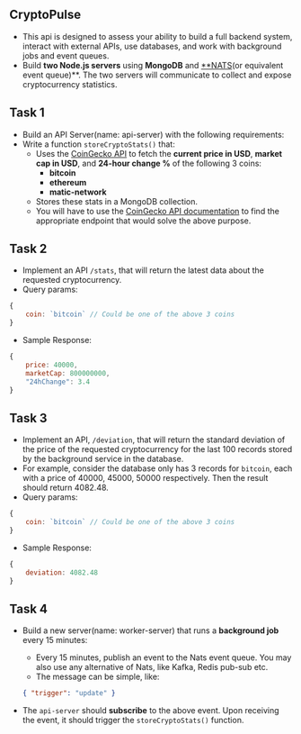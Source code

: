 ## CryptoPulse

- This api is designed to assess your ability to build a full backend system, interact with external APIs, use databases, and work with background jobs and event queues.
- Build **two Node.js servers** using **MongoDB** and [**NATS](https://nats.io/)(or equivalent event queue)**. The two servers will communicate to collect and expose cryptocurrency statistics.

## Task 1

- Build an API Server(name: api-server) with the following requirements:
- Write a function `storeCryptoStats()` that:
    - Uses the [CoinGecko API](https://docs.coingecko.com/v3.0.1/reference/introduction) to fetch the **current price in USD**, **market cap in USD**, and **24-hour change %** of the following 3 coins:
        - **bitcoin**
        - **ethereum**
        - **matic-network**
    - Stores these stats in a MongoDB collection.
    - You will have to use the [CoinGecko API documentation](https://docs.coingecko.com/v3.0.1/reference/introduction) to find the appropriate endpoint that would solve the above purpose.

## Task 2

- Implement an API `/stats`, that will return the latest data about the requested cryptocurrency.
- Query params:

```jsx
{
	coin: `bitcoin` // Could be one of the above 3 coins
}
```

- Sample Response:

```jsx
{
	price: 40000,
	marketCap: 800000000,
	"24hChange": 3.4
}
```

## Task 3

- Implement an API, `/deviation`, that will return the standard deviation of the price of the requested cryptocurrency for the last 100 records stored by the background service in the database.
- For example, consider the database only has 3 records for `bitcoin`, each with a price of 40000, 45000, 50000 respectively. Then the result should return 4082.48.
- Query params:

```jsx
{
	coin: `bitcoin` // Could be one of the above 3 coins
}
```

- Sample Response:

```jsx
{
	deviation: 4082.48
}
```

## Task 4

- Build a new server(name: worker-server) that runs a **background job** every 15 minutes:
    - Every 15 minutes, publish an event to the Nats event queue. You may also use any alternative of Nats, like Kafka, Redis pub-sub etc.
    - The message can be simple, like:
    
    ```json
    { "trigger": "update" }
    ```
    
- The `api-server` should **subscribe** to the above event. Upon receiving the event, it should trigger the `storeCryptoStats()` function.
